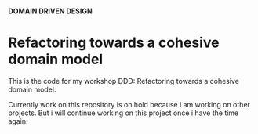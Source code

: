 #### DOMAIN DRIVEN DESIGN
# Refactoring towards a cohesive domain model

This is the code for my workshop DDD: Refactoring towards a cohesive domain model.

Currently work on this repository is on hold because i am working on other projects. 
But i will continue working on this project once i have the time again.
